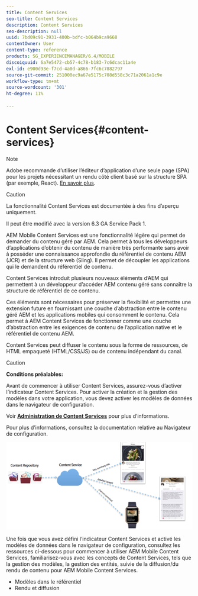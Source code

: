 ```yaml
---
title: Content Services
seo-title: Content Services
description: Content Services
seo-description: null
uuid: 7bd09c91-3931-400b-bdfc-b064b9ca9668
contentOwner: User
content-type: reference
products: SG_EXPERIENCEMANAGER/6.4/MOBILE
discoiquuid: 6a7e5472-cb57-4c78-b183-7c6dcac11a4e
exl-id: e900d93e-f7cd-4a0d-a866-7fc6c7882797
source-git-commit: 251000ec9a67e5175c708d558c3c71a2061a1c9e
workflow-type: tm+mt
source-wordcount: '301'
ht-degree: 11%

---
```


# Content Services{#content-services}

>[!NOTE]
>
>Adobe recommande d’utiliser l’éditeur d’application d’une seule page (SPA) pour les projets nécessitant un rendu côté client basé sur la structure SPA (par exemple, React). [En savoir plus](/help/sites-developing/spa-overview.md).

>[!CAUTION]
>
>La fonctionnalité Content Services est documentée à des fins d’aperçu uniquement.
>
>Il peut être modifié avec la version 6.3 GA Service Pack 1.

AEM Mobile Content Services est une fonctionnalité légère qui permet de demander du contenu géré par AEM. Cela permet à tous les développeurs d’applications d’obtenir du contenu de manière très performante sans avoir à posséder une connaissance approfondie du référentiel de contenu AEM (JCR) et de la structure web (Sling). Il permet de découpler les applications qui le demandent du référentiel de contenu.

Content Services introduit plusieurs nouveaux éléments d’AEM qui permettent à un développeur d’accéder AEM contenu géré sans connaître la structure de référentiel de ce contenu.

Ces éléments sont nécessaires pour préserver la flexibilité et permettre une extension future en fournissant une couche d’abstraction entre le contenu géré AEM et les applications mobiles qui consomment le contenu. Cela permet à AEM Content Services de fonctionner comme une couche d’abstraction entre les exigences de contenu de l’application native et le référentiel de contenu AEM.

Content Services peut diffuser le contenu sous la forme de ressources, de HTML empaqueté (HTML/CSS/JS) ou de contenu indépendant du canal.

>[!CAUTION]
>
>**Conditions préalables:**
>
>Avant de commencer à utiliser Content Services, assurez-vous d’activer l’indicateur Content Services. Pour activer la création et la gestion des modèles dans votre application, vous devez activer les modèles de données dans le navigateur de configuration.
>
>Voir **[Administration de Content Services](/help/mobile/developing-content-services.md)** pour plus d’informations.
>
>Pour plus d’informations, consultez la documentation relative au [](/help/sites-administering/configurations.md)Navigateur de configuration.

![chlimage_1-143](assets/chlimage_1-143.png)

Une fois que vous avez défini l’indicateur Content Services et activé les modèles de données dans le navigateur de configuration, consultez les ressources ci-dessous pour commencer à utiliser AEM Mobile Content Services, familiarisez-vous avec les concepts de Content Services, tels que la gestion des modèles, la gestion des entités, suivie de la diffusion/du rendu de contenu pour AEM Mobile Content Services.

* Modèles dans le référentiel
* Rendu et diffusion

